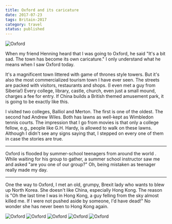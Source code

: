 ```yaml
---
title: Oxford and its caricature
date: 2017-07-23
tags: Britain-2017
category: travel
status: published
---
```


![Oxford]({static}/images/2017-07-23/06.jpg)

When my friend Henning heard that I was going to Oxford, he said "It's a
bit sad. The town has become its own caricature." I only understand what
he means when I saw Oxford today.

It's a magnificent town littered with game of thrones style towers. But
it's also the most commercialized tourism town I have ever seen. The
streets are packed with visitors, restaurants and shops. (I even met a
guy from Siberia!) Every college, library, castle, church, even just a
small mound, charges a fee for entry. If China builds a British themed
amusement park, it is going to be exactly like this.

I visited two colleges, Balliol and Merton. The first is one of the
oldest. The second had Andrew Wiles. Both has lawns as well-kept as
Wimbledon tennis courts. The impression that I go from movies is that
only a college fellow, e.g., people like G.H. Hardy, is allowed to walk
on these lawns. Although I didn't see any signs saying that, I stepped
on every one of them in case the stories are true.

------------------------------------------------------------------------

Oxford is flooded by summer-school teenagers from around the world .
While waiting for his group to gather, a summer school instructor saw me
and asked "are you one of our group?" Oh, being mistaken as teenager
really made my day.

------------------------------------------------------------------------

One the way to Oxford, I met an old, grumpy, Brexit lady who wants to
blew up North Korea. She doesn't like China, especially Hong Kong. The
reason is "Oh the last time I was in Hong Kong, a guy felling from the
sky almost killed me. If I were not pushed aside by someone, I'd have
dead!" No wonder she has never been to Hong Kong again.

![Oxford]({static}/images/2017-07-23/00.jpg)
![Oxford]({static}/images/2017-07-23/01.jpg)
![Oxford]({static}/images/2017-07-23/02.jpg)
![Oxford]({static}/images/2017-07-23/04.jpg)
![Oxford]({static}/images/2017-07-23/05.jpg)
